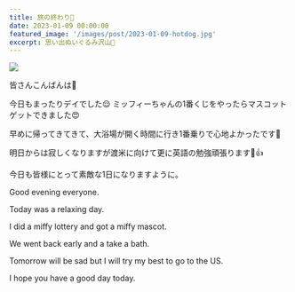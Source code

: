 ```yaml
---
title: 旅の終わり🥲
date: 2023-01-09 00:00:00
featured_image: '/images/post/2023-01-09-hotdog.jpg'
excerpt: 思い出ぬいぐるみ沢山🧸
---
```


![](https://yutarochan.github.io/yurumina/images/post/2023-01-09-hotdog.jpg)

皆さんこんばんは🌙

今日もまったりデイでした😌
ミッフィーちゃんの1番くじをやったらマスコットゲットできました😍

早めに帰ってきてきて、大浴場が開く時間に行き1番乗りで心地よかったです🧖

明日からは寂しくなりますが渡米に向けて更に英語の勉強頑張ります😤👍


今日も皆様にとって素敵な1日になりますように。

Good evening everyone. 

Today was a relaxing day. 

I did a miffy lottery and got a miffy mascot. 

We went back early and a take a bath. 

Tomorrow will be sad but I will try my best to go to the US.  

I hope you have a good day today. 
